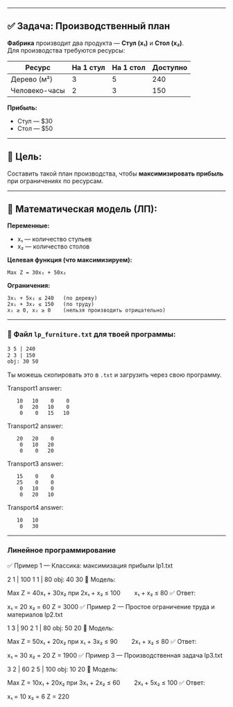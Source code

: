 
---

## ✅ **Задача: Производственный план**

**Фабрика** производит два продукта — **Стул (x₁)** и **Стол (x₂)**.  
Для производства требуются ресурсы:

| Ресурс        | На 1 стул | На 1 стол | Доступно |
|---------------|-----------|-----------|----------|
| Дерево (м²)   | 3         | 5         | 240      |
| Человеко-часы | 2         | 3         | 150      |

**Прибыль:**
- Стул — $30
- Стол — $50

---

## 📌 Цель:
Составить такой план производства, чтобы **максимизировать прибыль** при ограничениях по ресурсам.

---

## 🧮 Математическая модель (ЛП):

**Переменные:**
- x₁ — количество стульев
- x₂ — количество столов

**Целевая функция (что максимизируем):**
```
Max Z = 30x₁ + 50x₂
```

**Ограничения:**
```
3x₁ + 5x₂ ≤ 240   (по дереву)
2x₁ + 3x₂ ≤ 150   (по труду)
x₁ ≥ 0, x₂ ≥ 0    (нельзя производить отрицательно)
```

---

### 📄 Файл `lp_furniture.txt` для твоей программы:

```txt
3 5 | 240
2 3 | 150
obj: 30 50
```

Ты можешь скопировать это в `.txt` и загрузить через свою программу.




Transport1 answer:
```text
   10   10    0    0
    0   20   10    0
    0    0   15   10
```

Transport2 answer:
```text
   20   20    0
    0   10   20
    0    0   20
```
Transport3 answer:
```text
   15    0    0
   25    0    0
    0   10    0
    0   20   10
```

Transport4 answer:
```text
   10   10
    0   30
```

***
### Линейное программирование
✅ Пример 1 — Классика: максимизация прибыли
lp1.txt

2 1 | 100
1 1 | 80
obj: 40 30
📌 Модель:

Max Z = 40x₁ + 30x₂
при 2x₁ + x₂ ≤ 100
  x₁ + x₂ ≤ 80
✅ Ответ:

x₁ = 20
x₂ = 60
Z = 3000
✅ Пример 2 — Простое ограничение труда и материалов
lp2.txt

1 3 | 90
2 1 | 80
obj: 50 20
📌 Модель:

Max Z = 50x₁ + 20x₂
при x₁ + 3x₂ ≤ 90
  2x₁ + x₂ ≤ 80
✅ Ответ:

x₁ = 30
x₂ = 20
Z = 1900
✅ Пример 3 — Производственная задача
lp3.txt

3 2 | 60
2 5 | 100
obj: 10 20
📌 Модель:

Max Z = 10x₁ + 20x₂
при 3x₁ + 2x₂ ≤ 60
  2x₁ + 5x₂ ≤ 100
✅ Ответ:

x₁ = 10
x₂ = 6
Z = 220

